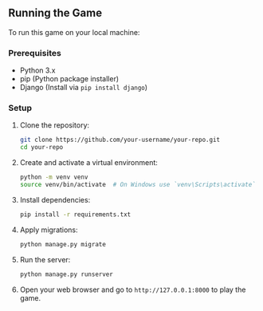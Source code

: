## Running the Game

To run this game on your local machine:

### Prerequisites
- Python 3.x
- pip (Python package installer)
- Django (Install via `pip install django`)

### Setup

1. Clone the repository:
   ```bash
   git clone https://github.com/your-username/your-repo.git
   cd your-repo
   ```

2. Create and activate a virtual environment:
   ```bash
   python -m venv venv
   source venv/bin/activate  # On Windows use `venv\Scripts\activate`
   ```

3. Install dependencies:
   ```bash
   pip install -r requirements.txt
   ```

4. Apply migrations:
   ```bash
   python manage.py migrate
   ```

5. Run the server:
   ```bash
   python manage.py runserver
   ```

6. Open your web browser and go to `http://127.0.0.1:8000` to play the game.
